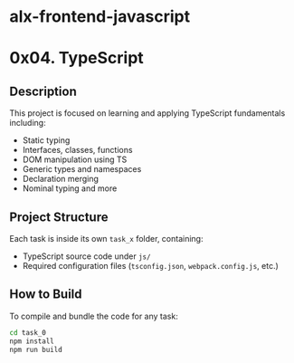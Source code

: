 # alx-frontend-javascript
# 0x04. TypeScript

## Description

This project is focused on learning and applying TypeScript fundamentals including:
- Static typing
- Interfaces, classes, functions
- DOM manipulation using TS
- Generic types and namespaces
- Declaration merging
- Nominal typing and more

## Project Structure

Each task is inside its own `task_x` folder, containing:
- TypeScript source code under `js/`
- Required configuration files (`tsconfig.json`, `webpack.config.js`, etc.)

## How to Build

To compile and bundle the code for any task:

```bash
cd task_0
npm install
npm run build
